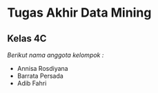 # Tugas Akhir Data Mining
Kelas 4C
--
*Berikut nama anggota kelompok :*
- Annisa Rosdiyana
- Barrata Persada
- Adib Fahri
